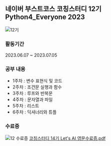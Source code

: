 ## 네이버 부스트코스 코칭스터디 12기 Python4_Everyone 2023
![12기](https://github.com/MinwooPyeon/Coaching_study_12_Python4_Everyone_2023/assets/153968515/ed617451-3b86-4cf7-b63f-dd619e6a8663)

### 활동기간
2023.06.07 ~ 2023.07.05

### 공부 내용
- 1주차 : 변수 표현식 및 코드
- 2주차 : 조건문 실행과 함수
- 3주차 : 루프와 반복문
- 4주차 : 문자열과 파일
- 5주차 : 리스트
- 6주차 : 딕셔너리와 튜플

### 수료증
![12 수료증](https://github.com/MinwooPyeon/Coaching_study_12_Python4_Everyone_2023/assets/153968515/0e58dd09-5832-4434-9ab2-ec9d40255c9c)
[코칭스터디 14기 Let's AI 영문수료증.pdf](https://github.com/user-attachments/files/16921138/14.Let.s.AI)

